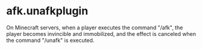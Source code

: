 # afk.unafkplugin
On Minecraft servers, when a player executes the command "/afk", the player becomes invincible and immobilized, and the effect is canceled when the command "/unafk" is executed.

